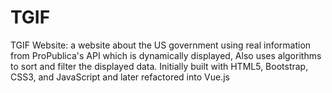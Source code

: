 # TGIF
TGIF Website: a website about the US government using real information from ProPublica's API which is dynamically displayed, Also uses algorithms to sort and filter the displayed data. Initially built with HTML5, Bootstrap, CSS3, and JavaScript and later refactored into Vue.js
